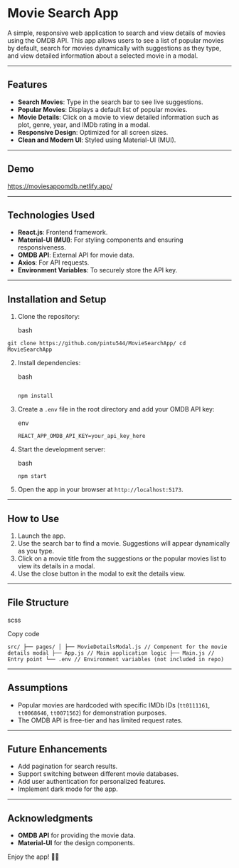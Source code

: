 <!DOCTYPE html>
<html>

<head>
  <meta charset="utf-8">
  <meta name="viewport" content="width=device-width, initial-scale=1.0">

  <link rel="stylesheet" href="https://stackedit.io/style.css" />
</head>

<body class="stackedit">
  <div class="stackedit__html"><h1 id="movie-search-app">Movie Search App</h1>
<p>A simple, responsive web application to search and view details of movies using the OMDB API. This app allows users to see a list of popular movies by default, search for movies dynamically with suggestions as they type, and view detailed information about a selected movie in a modal.</p>
<hr>
<h2 id="features"><strong>Features</strong></h2>
<ul>
<li><strong>Search Movies</strong>: Type in the search bar to see live suggestions.</li>
<li><strong>Popular Movies</strong>: Displays a default list of popular movies.</li>
<li><strong>Movie Details</strong>: Click on a movie to view detailed information such as plot, genre, year, and IMDb rating in a modal.</li>
<li><strong>Responsive Design</strong>: Optimized for all screen sizes.</li>
<li><strong>Clean and Modern UI</strong>: Styled using Material-UI (MUI).</li>
</ul>
<hr>
<h2 id="demo"><strong>Demo</strong></h2>
<p><a href="https://moviesappomdb.netlify.app/">https://moviesappomdb.netlify.app/</a></p>
<hr>
<h2 id="technologies-used"><strong>Technologies Used</strong></h2>
<ul>
<li><strong>React.js</strong>: Frontend framework.</li>
<li><strong>Material-UI (MUI)</strong>: For styling components and ensuring responsiveness.</li>
<li><strong>OMDB API</strong>: External API for movie data.</li>
<li><strong>Axios</strong>: For API requests.</li>
<li><strong>Environment Variables</strong>: To securely store the API key.</li>
</ul>
<hr>
<h2 id="installation-and-setup"><strong>Installation and Setup</strong></h2>
<ol>
<li>
<p>Clone the repository:</p>
<p>bash</p>
</li>
</ol>
<p><code>git clone https://github.com/pintu544/MovieSearchApp/ cd MovieSearchApp</code></p>
<ol start="2">
<li>
<p>Install dependencies:</p>
<p>bash</p>
<pre><code>
npm install
</code></pre>
</li>
<li>
<p>Create a <code>.env</code> file in the root directory and add your OMDB API key:</p>
<p>env</p>
<p><code>REACT_APP_OMDB_API_KEY=your_api_key_here</code></p>
</li>
<li>
<p>Start the development server:</p>
<p>bash</p>
<p><code>npm start</code></p>
</li>
<li>
<p>Open the app in your browser at <code>http://localhost:5173</code>.</p>
</li>
</ol>
<hr>
<h2 id="how-to-use"><strong>How to Use</strong></h2>
<ol>
<li>Launch the app.</li>
<li>Use the search bar to find a movie. Suggestions will appear dynamically as you type.</li>
<li>Click on a movie title from the suggestions or the popular movies list to view its details in a modal.</li>
<li>Use the close button in the modal to exit the details view.</li>
</ol>
<hr>
<h2 id="file-structure"><strong>File Structure</strong></h2>
<p>scss</p>
<p>Copy code</p>
<p><code>src/ ├── pages/ │ ├── MovieDetailsModal.js // Component for the movie details modal ├── App.js // Main application logic ├── Main.js // Entry point └── .env // Environment variables (not included in repo)</code></p>
<hr>
<h2 id="assumptions"><strong>Assumptions</strong></h2>
<ul>
<li>Popular movies are hardcoded with specific IMDb IDs (<code>tt0111161</code>, <code>tt0068646</code>, <code>tt0071562</code>) for demonstration purposes.</li>
<li>The OMDB API is free-tier and has limited request rates.</li>
</ul>
<hr>
<h2 id="future-enhancements"><strong>Future Enhancements</strong></h2>
<ul>
<li>Add pagination for search results.</li>
<li>Support switching between different movie databases.</li>
<li>Add user authentication for personalized features.</li>
<li>Implement dark mode for the app.</li>
</ul>
<hr>
<h2 id="acknowledgments"><strong>Acknowledgments</strong></h2>
<ul>
<li><strong>OMDB API</strong> for providing the movie data.</li>
<li><strong>Material-UI</strong> for the design components.</li>
</ul>
<p>Enjoy the app! 🎥🍿</p>
</div>
</body>

</html>
